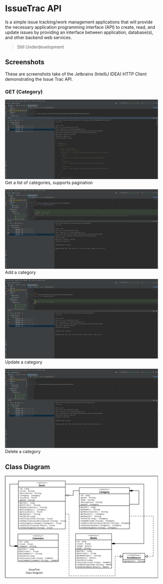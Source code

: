 # IssueTrac API

Is a simple issue tracking/work management applications that will provide the necessary application programming
interface (API) to create, read, and update issues by providing an interface between application, database(s), and 
other backend web services.

> Still Underdevelopment

## Screenshots

These are screenshots take of the Jetbrains (IntelliJ IDEA) HTTP Client demonstrating the Issue Trac API.

### GET (Category)

![GET Categories](docs/images/get-category.png)
Get a list of categories, supports pagination

![POST Category](docs/images/post-category.png)
Add a category

![PATCH Category](docs/images/patch-category.png)
Update a category

![DELETE Category](docs/images/delete-category.png)
Delete a category

## Class Diagram

![Class Diagram](docs/issuetrac_class_diagram.png)